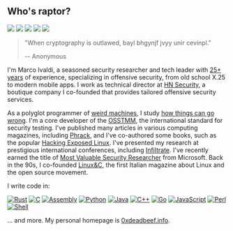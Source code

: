 ## Who's raptor?
[![](https://img.shields.io/github/stars/0xdea?style=flat&color=yellow)](https://github.com/0xdea)
[![](https://user-badge.committers.top/italy/0xdea.svg?kill_cache=1)](https://user-badge.committers.top/italy/0xdea)
[![](https://img.shields.io/github/followers/0xdea?style=flat&color=red)](https://github.com/gayanvoice/top-github-users/blob/main/markdown/followers/italy.md)
[![](https://img.shields.io/badge/twitter-%400xdea-blue.svg)](https://twitter.com/0xdea)
[![](https://img.shields.io/badge/mastodon-%40raptor-purple.svg)](https://infosec.exchange/@raptor)

> "When cryptography is outlawed, bayl bhgynjf jvyy unir cevinpl."
>
> -- Anonymous 

I'm Marco Ivaldi, a seasoned security researcher and tech leader with [25+ years](https://packetstormsecurity.com/files/author/191/) of experience, specializing in offensive security, from old school X.25 to modern mobile apps. I work as technical director at [HN Security](https://security.humanativaspa.it/), a boutique company I co-founded that provides tailored offensive security services. 

As a polyglot programmer of [weird machines](https://www.exploit-db.com/?author=315), I study [how things can go wrong](https://how.complexsystems.fail/). I'm a core developer of the [OSSTMM](http://www.osstmm.org/), the international standard for security testing. I've published many articles in various computing magazines, including [Phrack](http://phrack.org/issues/70/13.html#article), and I've co-authored some books, such as the popular [Hacking Exposed Linux](https://www.amazon.com/Hacking-Exposed-Linux/dp/0072262575). I've presented my research at prestigious international conferences, including [Infiltrate](https://web.archive.org/web/20230601160755/https://infiltratecon.com/). I've recently earned the title of [Most Valuable Security Researcher](https://msrc.microsoft.com/blog/2024/08/congratulations-to-the-msrc-2024-most-valuable-security-researchers/) from Microsoft. Back in the 90s, I co-founded [Linux&C](https://0xdeadbeef.info/stuff/lc0.jpg), the first Italian magazine about Linux and the open source movement.

I write code in:  

[![Rust](https://img.shields.io/badge/-Rust-dea584.svg?style=flat&logo=rust&logoColor=black)](https://www.rust-lang.org/)
[![C](https://img.shields.io/badge/-C-555555.svg?style=flat&logo=c&logoColor=white)](https://www.open-std.org/jtc1/sc22/wg14/)
[![Assembly](https://img.shields.io/badge/-Assembly-6e4c13.svg?style=flat&logo=intel&logoColor=white)](https://en.wikipedia.org/wiki/Assembly_language)
[![Python](https://img.shields.io/badge/-Python-3572a5?style=flat&logo=python&logoColor=white)](https://www.python.org/)
[![Java](https://img.shields.io/badge/-Java-b07219.svg?style=flat&logo=openjdk&logoColor=white)](https://www.java.com/)
[![C++](https://img.shields.io/badge/-C++-f34b7d.svg?style=flat&logo=c%2b%2b&logoColor=white)](https://isocpp.org/)
[![Go](https://img.shields.io/badge/-Go-375eab?style=flat&logo=go&logoColor=white)](https://go.dev/)
[![JavaScript](https://img.shields.io/badge/-JavaScript-f1e05a?style=flat&logo=javascript&logoColor=black)](https://ecma-international.org/publications-and-standards/standards/ecma-262/)
[![Perl](https://img.shields.io/badge/-Perl-0298c3.svg?style=flat&logo=perl&logoColor=white)](https://www.perl.org/)
[![Shell](https://img.shields.io/badge/-Shell-89e051.svg?style=flat&logo=gnu-bash&logoColor=black)](https://www.gnu.org/software/bash/)

... and more. My personal homepage is [0xdeadbeef.info](https://0xdeadbeef.info/).
